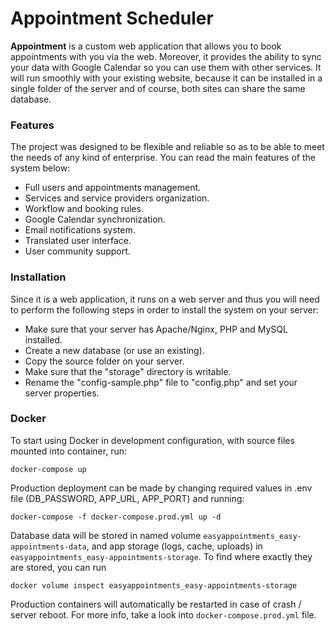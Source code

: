 Appointment Scheduler
================

**Appointment** is a custom web application that allows you to book
appointments with you via the web. Moreover, it provides the ability to sync your data with
Google Calendar so you can use them with other services. It will run smoothly with
your existing website, because it can be installed in a single folder of the server and of course,
both sites can share the same database.

### Features

The project was designed to be flexible and reliable so as to be able to meet the needs of any
kind of enterprise. You can read the main features of the system below:

* Full users and appointments management.
* Services and service providers organization.
* Workflow and booking rules.
* Google Calendar synchronization.
* Email notifications system.
* Translated user interface.
* User community support.

### Installation

Since it is a web application, it runs on a web server and thus you will need to
perform the following steps in order to install the system on your server:

* Make sure that your server has Apache/Nginx, PHP and MySQL installed.
* Create a new database (or use an existing).
* Copy the source folder on your server.
* Make sure that the "storage" directory is writable.
* Rename the "config-sample.php" file to "config.php" and set your server properties.

### Docker
To start using Docker in development configuration, with source files mounted into container, run:
```
docker-compose up
```

Production deployment can be made by changing required values in .env file (DB_PASSWORD, APP_URL, APP_PORT) and running:
```
docker-compose -f docker-compose.prod.yml up -d
```

Database data will be stored in named volume `easyappointments_easy-appointments-data`, and app storage (logs, cache, uploads) in `easyappointments_easy-appointments-storage`.
To find where exactly they are stored, you can run 
```
docker volume inspect easyappointments_easy-appointments-storage
```

Production containers will automatically be restarted in case of crash / server reboot. For more info, take a look into `docker-compose.prod.yml` file.


